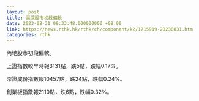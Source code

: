```yaml
---
layout: post
title: 滬深股市初段偏軟
date: 2023-08-31 09:33:48.000000000 +08:00
link: https://news.rthk.hk/rthk/ch/component/k2/1715919-20230831.htm
categories: rthk
---
```


內地股市初段偏軟。

上證指數較早時報3131點，跌5點，跌幅0.17%。

深證成份指數報10457點，跌24點，跌幅0.24%。

創業板指數報2110點，跌6點，跌幅0.32%。
